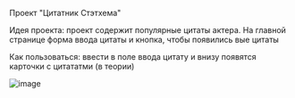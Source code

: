 Проект "Цитатник Стэтхема"

Идея проекта: проект содержит популярные цитаты актера. На главной странице форма ввода цитаты и кнопка, чтобы появились вые цитаты

Как пользоваться: ввести в поле ввода цитату и внизу появятся карточки с цитататми (в теории)

![image](https://github.com/LuvMySenpai/triad-creativity/assets/127311593/985751f9-4854-4dd3-b80a-673f868e770e)
